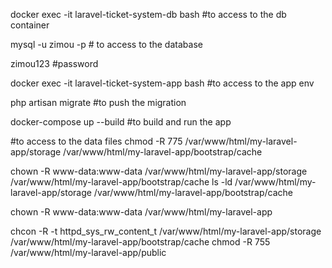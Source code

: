 docker exec -it laravel-ticket-system-db bash #to access to the db container

mysql -u zimou -p # to access to the database

zimou123   #password

docker exec -it laravel-ticket-system-app bash #to access to the app env


php artisan migrate      #to push the migration

docker-compose up --build      #to build and run the app

#to access to the data files
chmod -R 775 /var/www/html/my-laravel-app/storage /var/www/html/my-laravel-app/bootstrap/cache

chown -R www-data:www-data /var/www/html/my-laravel-app/storage /var/www/html/my-laravel-app/bootstrap/cache
ls -ld /var/www/html/my-laravel-app/storage /var/www/html/my-laravel-app/bootstrap/cache

chown -R www-data:www-data /var/www/html/my-laravel-app

chcon -R -t httpd_sys_rw_content_t /var/www/html/my-laravel-app/storage /var/www/html/my-laravel-app/bootstrap/cache
chmod -R 755 /var/www/html/my-laravel-app/public